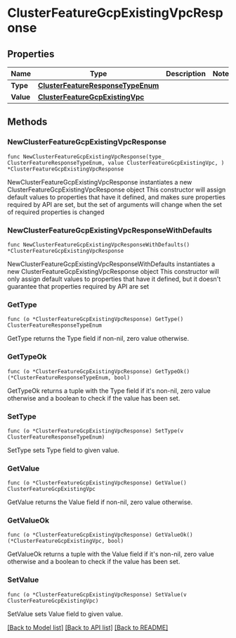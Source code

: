 # ClusterFeatureGcpExistingVpcResponse

## Properties

Name | Type | Description | Notes
------------ | ------------- | ------------- | -------------
**Type** | [**ClusterFeatureResponseTypeEnum**](ClusterFeatureResponseTypeEnum.md) |  | 
**Value** | [**ClusterFeatureGcpExistingVpc**](ClusterFeatureGcpExistingVpc.md) |  | 

## Methods

### NewClusterFeatureGcpExistingVpcResponse

`func NewClusterFeatureGcpExistingVpcResponse(type_ ClusterFeatureResponseTypeEnum, value ClusterFeatureGcpExistingVpc, ) *ClusterFeatureGcpExistingVpcResponse`

NewClusterFeatureGcpExistingVpcResponse instantiates a new ClusterFeatureGcpExistingVpcResponse object
This constructor will assign default values to properties that have it defined,
and makes sure properties required by API are set, but the set of arguments
will change when the set of required properties is changed

### NewClusterFeatureGcpExistingVpcResponseWithDefaults

`func NewClusterFeatureGcpExistingVpcResponseWithDefaults() *ClusterFeatureGcpExistingVpcResponse`

NewClusterFeatureGcpExistingVpcResponseWithDefaults instantiates a new ClusterFeatureGcpExistingVpcResponse object
This constructor will only assign default values to properties that have it defined,
but it doesn't guarantee that properties required by API are set

### GetType

`func (o *ClusterFeatureGcpExistingVpcResponse) GetType() ClusterFeatureResponseTypeEnum`

GetType returns the Type field if non-nil, zero value otherwise.

### GetTypeOk

`func (o *ClusterFeatureGcpExistingVpcResponse) GetTypeOk() (*ClusterFeatureResponseTypeEnum, bool)`

GetTypeOk returns a tuple with the Type field if it's non-nil, zero value otherwise
and a boolean to check if the value has been set.

### SetType

`func (o *ClusterFeatureGcpExistingVpcResponse) SetType(v ClusterFeatureResponseTypeEnum)`

SetType sets Type field to given value.


### GetValue

`func (o *ClusterFeatureGcpExistingVpcResponse) GetValue() ClusterFeatureGcpExistingVpc`

GetValue returns the Value field if non-nil, zero value otherwise.

### GetValueOk

`func (o *ClusterFeatureGcpExistingVpcResponse) GetValueOk() (*ClusterFeatureGcpExistingVpc, bool)`

GetValueOk returns a tuple with the Value field if it's non-nil, zero value otherwise
and a boolean to check if the value has been set.

### SetValue

`func (o *ClusterFeatureGcpExistingVpcResponse) SetValue(v ClusterFeatureGcpExistingVpc)`

SetValue sets Value field to given value.



[[Back to Model list]](../README.md#documentation-for-models) [[Back to API list]](../README.md#documentation-for-api-endpoints) [[Back to README]](../README.md)


